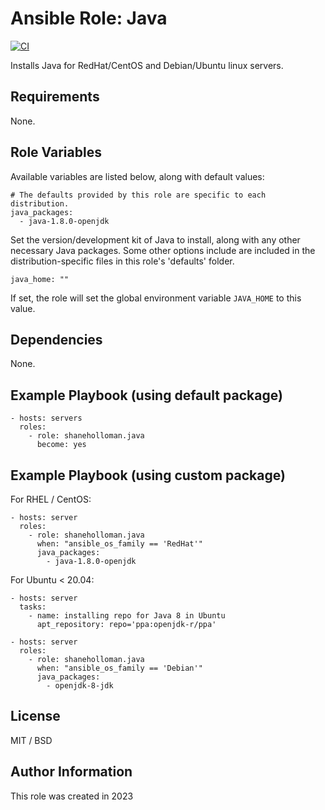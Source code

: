 # Ansible Role: Java

[![CI](https://github.com/shaneholloman/ansible-role-java/actions/workflows/ci.yml/badge.svg)](https://github.com/shaneholloman/ansible-role-java/actions/workflows/ci.yml)

Installs Java for RedHat/CentOS and Debian/Ubuntu linux servers.

## Requirements

None.

## Role Variables

Available variables are listed below, along with default values:

    # The defaults provided by this role are specific to each distribution.
    java_packages:
      - java-1.8.0-openjdk

Set the version/development kit of Java to install, along with any other necessary Java packages. Some other options include are included in the distribution-specific files in this role's 'defaults' folder.

    java_home: ""

If set, the role will set the global environment variable `JAVA_HOME` to this value.

## Dependencies

None.

## Example Playbook (using default package)

    - hosts: servers
      roles:
        - role: shaneholloman.java
          become: yes

## Example Playbook (using custom package)

For RHEL / CentOS:

    - hosts: server
      roles:
        - role: shaneholloman.java
          when: "ansible_os_family == 'RedHat'"
          java_packages:
            - java-1.8.0-openjdk

For Ubuntu < 20.04:

    - hosts: server
      tasks:
        - name: installing repo for Java 8 in Ubuntu
          apt_repository: repo='ppa:openjdk-r/ppa'

    - hosts: server
      roles:
        - role: shaneholloman.java
          when: "ansible_os_family == 'Debian'"
          java_packages:
            - openjdk-8-jdk

## License

MIT / BSD

## Author Information

This role was created in 2023
